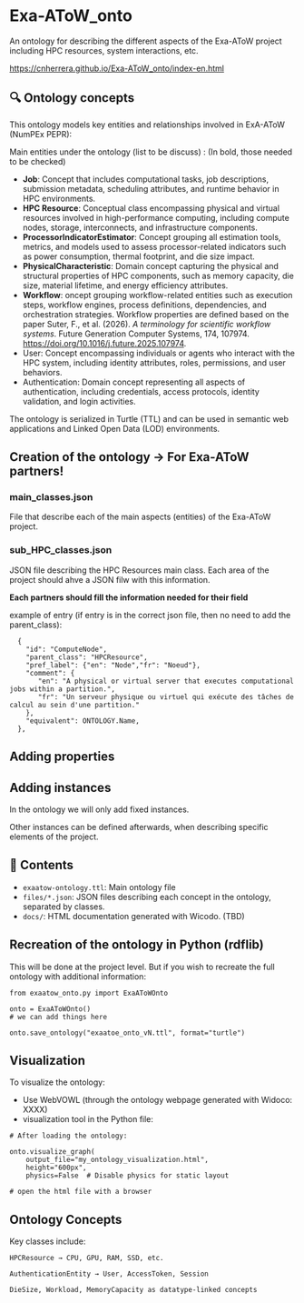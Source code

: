 # Exa-AToW_onto

An ontology for describing the different aspects of the Exa-AToW project including HPC resources, system interactions, etc.

https://cnherrera.github.io/Exa-AToW_onto/index-en.html


## 🔍 Ontology concepts

This ontology models key entities and relationships involved in ExA-AToW (NumPEx PEPR):

Main entities under the ontology (list to be discuss) :
(In bold, those needed to be checked)


- **Job**: Concept that includes computational tasks, job descriptions, submission metadata, scheduling attributes, and runtime behavior in HPC environments.
- **HPC Resource**: Conceptual class encompassing physical and virtual resources involved in high-performance computing, including compute nodes, storage, interconnects, and infrastructure components.
- **ProcessorIndicatorEstimator**: Concept grouping all estimation tools, metrics, and models used to assess processor-related indicators such as power consumption, thermal footprint, and die size impact.
- **PhysicalCharacteristic**: Domain concept capturing the physical and structural properties of HPC components, such as memory capacity, die size, material lifetime, and energy efficiency attributes.
- **Workflow**: oncept grouping workflow-related entities such as execution steps, workflow engines, process definitions, dependencies, and orchestration strategies. Workflow properties are defined based on the paper Suter, F., et al. (2026). *A terminology for scientific workflow systems*. Future Generation Computer Systems, 174, 107974. https://doi.org/10.1016/j.future.2025.107974. 
- User: Concept encompassing individuals or agents who interact with the HPC system, including identity attributes, roles, permissions, and user behaviors.
- Authentication: Domain concept representing all aspects of authentication, including credentials, access protocols, identity validation, and login activities.


The ontology is serialized in Turtle (TTL) and can be used in semantic web applications and Linked Open Data (LOD) environments.

## Creation of the ontology -> For Exa-AToW partners! 
### main_classes.json
  File that describe each of the main aspects (entities) of the Exa-AToW project. 

### sub_HPC_classes.json
  JSON file describing the HPC Resources main class. 
  Each area of the project should ahve a JSON filw with this information.

  **Each partners should fill the information needed for their field**

example of entry (if entry is in the correct json file, then no need to add the parent_class):
```
  {
    "id": "ComputeNode",
    "parent_class": "HPCResource",
    "pref_label": {"en": "Node","fr": "Noeud"},
    "comment": {
       "en": "A physical or virtual server that executes computational jobs within a partition.",
       "fr": "Un serveur physique ou virtuel qui exécute des tâches de calcul au sein d'une partition."
    },
    "equivalent": ONTOLOGY.Name,
  },
```
## Adding properties



## Adding instances
In the ontology we will only add fixed instances.

Other instances can be defined afterwards, when describing specific elements of the project.



## 📁 Contents

- `exaatow-ontology.ttl`: Main ontology file
- `files/*.json`: JSON files describing each concept in the ontology, separated by classes.
- `docs/`: HTML documentation generated with Wicodo. (TBD)

## Recreation of the ontology in Python (rdflib)
This will be done at the project level. But if you wish to recreate the full ontology with additional information:
```
from exaatow_onto.py import ExaAToWOnto

onto = ExaAToWOnto()
# we can add things here

onto.save_ontology("exaatoe_onto_vN.ttl", format="turtle")

```



## Visualization

To visualize the ontology:

- Use WebVOWL (through the ontology webpage generated with Widoco: XXXX)
- visualization tool in the Python file:
```
# After loading the ontology:

onto.visualize_graph(
    output_file="my_ontology_visualization.html",
    height="600px",
    physics=False  # Disable physics for static layout

# open the html file with a browser

```


## Ontology Concepts

Key classes include:

    HPCResource → CPU, GPU, RAM, SSD, etc.

    AuthenticationEntity → User, AccessToken, Session

    DieSize, Workload, MemoryCapacity as datatype-linked concepts



